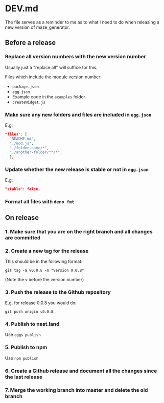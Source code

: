 # DEV.md

The file serves as a reminder to me as to what I need to do when releasing a new version of maze_generator.

## Before a release

### Replace all version numbers with the new version number

Usually just a "replace all" will suffice for this.

Files which include the module version number:

* `package.json`
* `egg.json`
* Example code in the `examples` folder
* `createWidget.js`

### Make sure any new folders and files are included in `egg.json`

E.g:

```json
"files": [
  "README.md",
  "./mod.js",
  "./folder-name/*",
  "./another-folder/**/*",
  ],
```

### Update whether the new release is stable or not in `egg.json`

E.g:  

```json
"stable": false,
```

### Format all files with `deno fmt`

## On release

### 1. Make sure that you are on the right branch and all changes are committed

### 2. Create a new tag for the release

This should be in the following format:

```shell
git tag -a v0.0.8 -m "Version 0.0.8"
```

(Note the `v` before the version number)

### 3. Push the release to the Github repository

E.g. for release 0.0.8 you would do:

```shell
git push origin v0.0.8
```

### 4. Publish to nest.land

Use `eggs publish`

### 5. Publish to npm

Use `npm publish`

### 6. Create a Github release and document all the changes since the last release

### 7. Merge the working branch into master and delete the old branch
